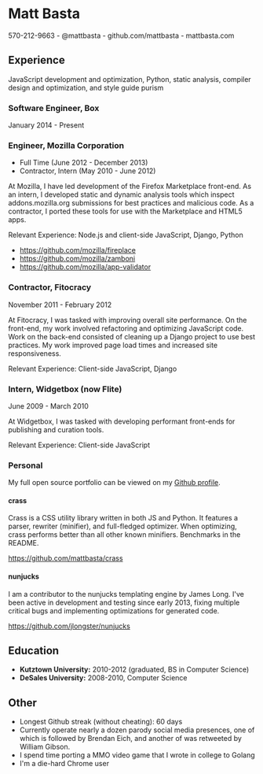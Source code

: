 # Matt Basta

570-212-9663 - @mattbasta - github.com/mattbasta - mattbasta.com

## Experience

JavaScript development and optimization, Python, static analysis, compiler
design and optimization, and style guide purism


### Software Engineer, Box

January 2014 - Present


### Engineer, Mozilla Corporation

* Full Time (June 2012 - December 2013)
* Contractor, Intern (May 2010 - June 2012)

At Mozilla, I have led development of the Firefox Marketplace front-end. As an
intern, I developed static and dynamic analysis tools which inspect
addons.mozilla.org submissions for best practices and malicious code. As a
contractor, I ported these tools for use with the Marketplace and HTML5 apps.

Relevant Experience: Node.js and client-side JavaScript, Django, Python

* https://github.com/mozilla/fireplace
* https://github.com/mozilla/zamboni
* https://github.com/mozilla/app-validator


### Contractor, Fitocracy

November 2011 - February 2012

At Fitocracy, I was tasked with improving overall site performance. On the
front-end, my work involved refactoring and optimizing JavaScript code. Work on
the back-end consisted of cleaning up a Django project to use best practices.
My work improved page load times and increased site responsiveness.

Relevant Experience: Client-side JavaScript, Django


### Intern, Widgetbox (now Flite)

June 2009 - March 2010

At Widgetbox, I was tasked with developing performant front-ends for publishing
and curation tools.

Relevant Experience: Client-side JavaScript


### Personal

My full open source portfolio can be viewed on my
[Github profile](https://github.com/mattbasta).

#### crass

Crass is a CSS utility library written in both JS and Python. It features a
parser, rewriter (minifier), and full-fledged optimizer. When optimizing, crass
performs better than all other known minifiers. Benchmarks in the README.

https://github.com/mattbasta/crass

#### nunjucks

I am a contributor to the nunjucks templating engine by James Long. I've been
active in development and testing since early 2013, fixing multiple critical
bugs and implementing optimizations for generated code.

https://github.com/jlongster/nunjucks


## Education

* **Kutztown University:** 2010-2012 (graduated, BS in Computer Science)
* **DeSales University:** 2008-2010, Computer Science


## Other

* Longest Github streak (without cheating): 60 days
* Currently operate nearly a dozen parody social media presences, one of which
  is followed by Brendan Eich, and another of was retweeted by William Gibson.
* I spend time porting a MMO video game that I wrote in college to Golang
* I'm a die-hard Chrome user
